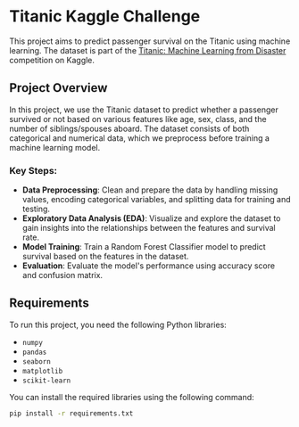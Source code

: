 # Titanic Kaggle Challenge

This project aims to predict passenger survival on the Titanic using machine learning. The dataset is part of the [Titanic: Machine Learning from Disaster](https://www.kaggle.com/c/titanic) competition on Kaggle.

## Project Overview

In this project, we use the Titanic dataset to predict whether a passenger survived or not based on various features like age, sex, class, and the number of siblings/spouses aboard. The dataset consists of both categorical and numerical data, which we preprocess before training a machine learning model.

### Key Steps:
- **Data Preprocessing**: Clean and prepare the data by handling missing values, encoding categorical variables, and splitting data for training and testing.
- **Exploratory Data Analysis (EDA)**: Visualize and explore the dataset to gain insights into the relationships between the features and survival rate.
- **Model Training**: Train a Random Forest Classifier model to predict survival based on the features in the dataset.
- **Evaluation**: Evaluate the model's performance using accuracy score and confusion matrix.

## Requirements

To run this project, you need the following Python libraries:

- `numpy`
- `pandas`
- `seaborn`
- `matplotlib`
- `scikit-learn`

You can install the required libraries using the following command:

```bash
pip install -r requirements.txt
